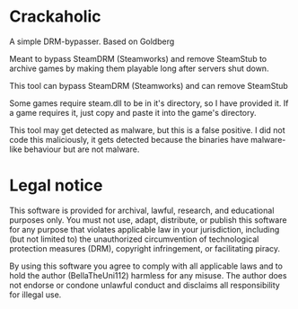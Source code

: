 # Crackaholic
A simple DRM-bypasser.
Based on Goldberg

Meant to bypass SteamDRM (Steamworks) and remove SteamStub to archive games by making them playable long after servers shut down.

This tool can bypass SteamDRM (Steamworks) and can remove SteamStub

Some games require steam.dll to be in it's directory, so I have provided it.
If a game requires it, just copy and paste it into the game's directory.

This tool may get detected as malware, but this is a false positive.
I did not code this maliciously, it gets detected because the binaries have malware-like behaviour but are not malware.

# Legal notice

This software is provided for archival, lawful, research, and educational purposes only.
You must not use, adapt, distribute, or publish this software for any purpose
that violates applicable law in your jurisdiction, including (but not limited to)
the unauthorized circumvention of technological protection measures (DRM),
copyright infringement, or facilitating piracy.

By using this software you agree to comply with all applicable laws and to
hold the author (BellaTheUni112) harmless for any misuse. The author does not endorse
or condone unlawful conduct and disclaims all responsibility for illegal use.
